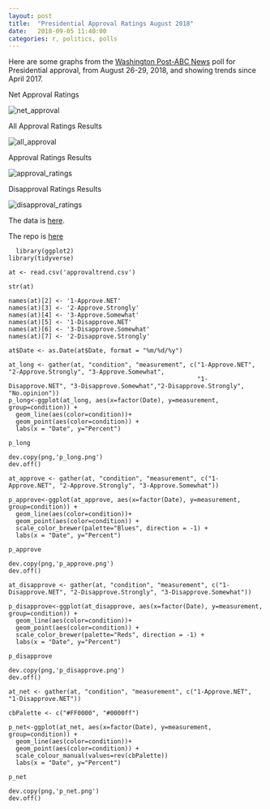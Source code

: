 ```yaml
---
layout: post
title:  "Presidential Approval Ratings August 2018"
date:   2018-09-05 11:40:00
categories: r, politics, polls
---
```


Here are some graphs from the [Washington Post-ABC News](https://www.washingtonpost.com/politics/poll-60-percent-disapprove-of-trump-while-clear-majorities-back-mueller-and-sessions/2018/08/30/4cd32174-ac7c-11e8-a8d7-0f63ab8b1370_story.html?utm_term=.d3414fcc1950) poll for Presidential approval, from August 26-29, 2018, and showing trends since April 2017. 


Net Approval Ratings

![net_approval](https://nadinesk.github.io/images/p_net.png)

All Approval Ratings Results

![all_approval](https://nadinesk.github.io/images/p_long.png)

Approval Ratings Results

![approval_ratings](https://nadinesk.github.io/images/p_approve.png)

Disapproval Ratings Results

![disapproval_ratings](https://nadinesk.github.io/images/p_disapprove.png)


The data is [here](https://github.com/nadinesk/data_tables/blob/master/approval_trends/approvaltrend.csv). 

The repo is [here](https://github.com/nadinesk/data_tables/tree/master/approval_trends)


```
  library(ggplot2)
library(tidyverse)

at <- read.csv('approvaltrend.csv')

str(at)

names(at)[2] <- '1-Approve.NET'
names(at)[3] <- '2-Approve.Strongly'
names(at)[4] <- '3-Approve.Somewhat'
names(at)[5] <- '1-Disapprove.NET'
names(at)[6] <- '3-Disapprove.Somewhat'
names(at)[7] <- '2-Disapprove.Strongly'

at$Date <- as.Date(at$Date, format = "%m/%d/%y")

at_long <- gather(at, "condition", "measurement", c("1-Approve.NET", "2-Approve.Strongly", "3-Approve.Somewhat", 
                                                    "1-Disapprove.NET", "3-Disapprove.Somewhat","2-Disapprove.Strongly", "No.opinion"))
p_long<-ggplot(at_long, aes(x=factor(Date), y=measurement, group=condition)) +
  geom_line(aes(color=condition))+
  geom_point(aes(color=condition)) + 
  labs(x = "Date", y="Percent")

p_long

dev.copy(png,'p_long.png')
dev.off()

at_approve <- gather(at, "condition", "measurement", c("1-Approve.NET", "2-Approve.Strongly", "3-Approve.Somewhat")) 

p_approve<-ggplot(at_approve, aes(x=factor(Date), y=measurement, group=condition)) +
  geom_line(aes(color=condition))+
  geom_point(aes(color=condition)) + 
  scale_color_brewer(palette="Blues", direction = -1) +
  labs(x = "Date", y="Percent")

p_approve

dev.copy(png,'p_approve.png')
dev.off()

at_disapprove <- gather(at, "condition", "measurement", c("1-Disapprove.NET", "2-Disapprove.Strongly", "3-Disapprove.Somewhat")) 

p_disapprove<-ggplot(at_disapprove, aes(x=factor(Date), y=measurement, group=condition)) +
  geom_line(aes(color=condition))+
  geom_point(aes(color=condition)) + 
  scale_color_brewer(palette="Reds", direction = -1) +
  labs(x = "Date", y="Percent")

p_disapprove

dev.copy(png,'p_disapprove.png')
dev.off()

at_net <- gather(at, "condition", "measurement", c("1-Approve.NET", "1-Disapprove.NET")) 

cbPalette <- c("#FF0000", "#0000ff")

p_net<-ggplot(at_net, aes(x=factor(Date), y=measurement, group=condition)) +
  geom_line(aes(color=condition))+
  geom_point(aes(color=condition)) + 
  scale_colour_manual(values=rev(cbPalette))
  labs(x = "Date", y="Percent")

p_net

dev.copy(png,'p_net.png')
dev.off()

```
